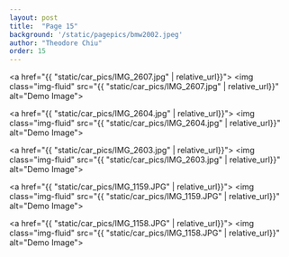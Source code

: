 ```yaml
---
layout: post
title:  "Page 15"
background: '/static/pagepics/bmw2002.jpeg'
author: "Theodore Chiu"
order: 15
---
```


<a href="{{ "static/car_pics/IMG_2607.jpg" | relative_url}}">
	<img class="img-fluid" src="{{ "static/car_pics/IMG_2607.jpg" | relative_url}}" alt="Demo Image">
</a>

<a href="{{ "static/car_pics/IMG_2604.jpg" | relative_url}}">
	<img class="img-fluid" src="{{ "static/car_pics/IMG_2604.jpg" | relative_url}}" alt="Demo Image">
</a>

<a href="{{ "static/car_pics/IMG_2603.jpg" | relative_url}}">
	<img class="img-fluid" src="{{ "static/car_pics/IMG_2603.jpg" | relative_url}}" alt="Demo Image">
</a>

<a href="{{ "static/car_pics/IMG_1159.JPG" | relative_url}}">
	<img class="img-fluid" src="{{ "static/car_pics/IMG_1159.JPG" | relative_url}}" alt="Demo Image">
</a>

<a href="{{ "static/car_pics/IMG_1158.JPG" | relative_url}}">
	<img class="img-fluid" src="{{ "static/car_pics/IMG_1158.JPG" | relative_url}}" alt="Demo Image">
</a>

